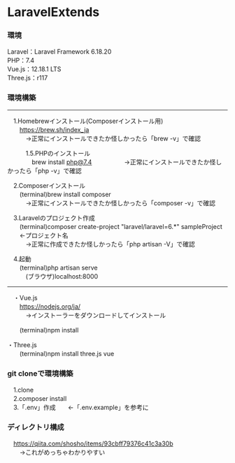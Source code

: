 # LaravelExtends  
### 環境
Laravel：Laravel Framework 6.18.20  
PHP：7.4  
Vue.js：12.18.1 LTS  
Three.js：r117  
  
### 環境構築
---
　1.Homebrewインストール(Composerインストール用)  
 　　https://brew.sh/index_ja  
　　　→正常にインストールできたか怪しかったら「brew -v」で確認  

　　　1.5.PHPのインストール  
　　　　brew install php@7.4
　　　　　→正常にインストールできたか怪しかったら「php -v」で確認  
  
　2.Composerインストール  
　　(terminal)brew install composer  
　　　→正常にインストールできたか怪しかったら「composer -v」で確認  
  
　3.Laravelのプロジェクト作成  
　　(terminal)composer create-project "laravel/laravel=6.*" sampleProject 　　←プロジェクト名  
　　　→正常に作成できたか怪しかったら「php artisan -V」で確認
  
　4.起動  
　　(terminal)php artisan serve  
　　　(ブラウザ)localhost:8000  
  
---
　・Vue.js  
　　https://nodejs.org/ja/  
　　　→インストーラーをダウンロードしてインストール  

　　(terminal)npm install   

・Three.js  
　　(terminal)npm install three.js vue  

### git cloneで環境構築
　1.clone  
　2.composer install  
　3.「.env」作成　　←「.env.example」を参考に  

### ディレクトリ構成
　https://qiita.com/shosho/items/93cbff79376c41c3a30b  
　　→これがめっちゃわかりやすい







